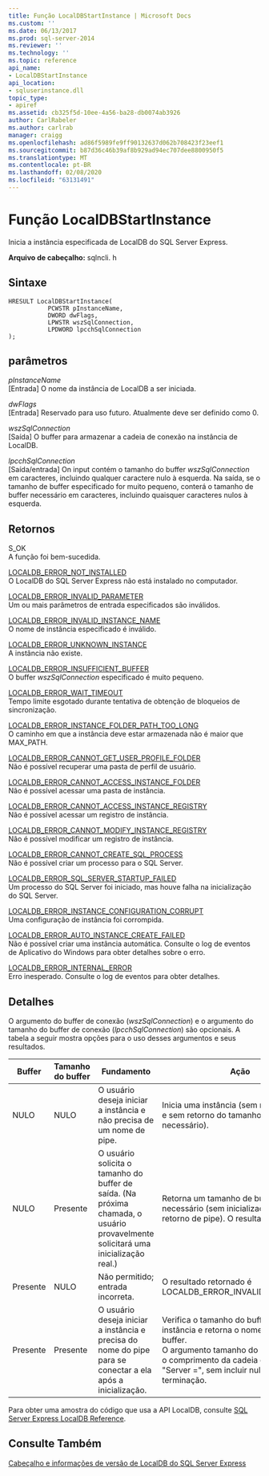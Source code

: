 ```yaml
---
title: Função LocalDBStartInstance | Microsoft Docs
ms.custom: ''
ms.date: 06/13/2017
ms.prod: sql-server-2014
ms.reviewer: ''
ms.technology: ''
ms.topic: reference
api_name:
- LocalDBStartInstance
api_location:
- sqluserinstance.dll
topic_type:
- apiref
ms.assetid: cb325f5d-10ee-4a56-ba28-db0074ab3926
author: CarlRabeler
ms.author: carlrab
manager: craigg
ms.openlocfilehash: ad86f5989fe9ff90132637d062b708423f23eef1
ms.sourcegitcommit: b87d36c46b39af8b929ad94ec707dee8800950f5
ms.translationtype: MT
ms.contentlocale: pt-BR
ms.lasthandoff: 02/08/2020
ms.locfileid: "63131491"
---
```

# <a name="localdbstartinstance-function"></a>Função LocalDBStartInstance
  Inicia a instância especificada de LocalDB do SQL Server Express.  
  
 **Arquivo de cabeçalho:** sqlncli. h  
  
## <a name="syntax"></a>Sintaxe  
  
```  
HRESULT LocalDBStartInstance(  
           PCWSTR pInstanceName,  
           DWORD dwFlags,   
           LPWSTR wszSqlConnection,   
           LPDWORD lpcchSqlConnection   
);  
```  
  
## <a name="parameters"></a>parâmetros  
 *pInstanceName*  
 [Entrada] O nome da instância de LocalDB a ser iniciada.  
  
 *dwFlags*  
 [Entrada] Reservado para uso futuro. Atualmente deve ser definido como 0.  
  
 *wszSqlConnection*  
 [Saída] O buffer para armazenar a cadeia de conexão na instância de LocalDB.  
  
 *lpcchSqlConnection*  
 [Saída/entrada] On input contém o tamanho do buffer *wszSqlConnection* em caracteres, incluindo qualquer caractere nulo à esquerda. Na saída, se o tamanho de buffer especificado for muito pequeno, conterá o tamanho de buffer necessário em caracteres, incluindo quaisquer caracteres nulos à esquerda.  
  
## <a name="returns"></a>Retornos  
 S_OK  
 A função foi bem-sucedida.  
  
 [LOCALDB_ERROR_NOT_INSTALLED](../express-localdb-error-messages/localdb-error-not-installed.md)  
 O LocalDB do SQL Server Express não está instalado no computador.  
  
 [LOCALDB_ERROR_INVALID_PARAMETER](../express-localdb-error-messages/localdb-error-invalid-parameter.md)  
 Um ou mais parâmetros de entrada especificados são inválidos.  
  
 [LOCALDB_ERROR_INVALID_INSTANCE_NAME](../express-localdb-error-messages/localdb-error-invalid-instance-name.md)  
 O nome de instância especificado é inválido.  
  
 [LOCALDB_ERROR_UNKNOWN_INSTANCE](../express-localdb-error-messages/localdb-error-unknown-instance.md)  
 A instância não existe.  
  
 [LOCALDB_ERROR_INSUFFICIENT_BUFFER](../express-localdb-error-messages/localdb-error-insufficient-buffer.md)  
 O buffer *wszSqlConnection* especificado é muito pequeno.  
  
 [LOCALDB_ERROR_WAIT_TIMEOUT](../express-localdb-error-messages/localdb-error-wait-timeout.md)  
 Tempo limite esgotado durante tentativa de obtenção de bloqueios de sincronização.  
  
 [LOCALDB_ERROR_INSTANCE_FOLDER_PATH_TOO_LONG](../express-localdb-error-messages/localdb-error-instance-folder-path-too-long.md)  
 O caminho em que a instância deve estar armazenada não é maior que MAX_PATH.  
  
 [LOCALDB_ERROR_CANNOT_GET_USER_PROFILE_FOLDER](../express-localdb-error-messages/localdb-error-cannot-get-user-profile-folder.md)  
 Não é possível recuperar uma pasta de perfil de usuário.  
  
 [LOCALDB_ERROR_CANNOT_ACCESS_INSTANCE_FOLDER](../express-localdb-error-messages/localdb-error-cannot-access-instance-folder.md)  
 Não é possível acessar uma pasta de instância.  
  
 [LOCALDB_ERROR_CANNOT_ACCESS_INSTANCE_REGISTRY](../express-localdb-error-messages/localdb-error-cannot-access-instance-registry.md)  
 Não é possível acessar um registro de instância.  
  
 [LOCALDB_ERROR_CANNOT_MODIFY_INSTANCE_REGISTRY](../express-localdb-error-messages/localdb-error-cannot-modify-instance-registry.md)  
 Não é possível modificar um registro de instância.  
  
 [LOCALDB_ERROR_CANNOT_CREATE_SQL_PROCESS](../express-localdb-error-messages/localdb-error-cannot-create-sql-process.md)  
 Não é possível criar um processo para o SQL Server.  
  
 [LOCALDB_ERROR_SQL_SERVER_STARTUP_FAILED](../express-localdb-error-messages/localdb-error-sql-server-startup-failed.md)  
 Um processo do SQL Server foi iniciado, mas houve falha na inicialização do SQL Server.  
  
 [LOCALDB_ERROR_INSTANCE_CONFIGURATION_CORRUPT](../express-localdb-error-messages/localdb-error-instance-configuration-corrupt.md)  
 Uma configuração de instância foi corrompida.  
  
 [LOCALDB_ERROR_AUTO_INSTANCE_CREATE_FAILED](../express-localdb-error-messages/localdb-error-auto-instance-create-failed.md)  
 Não é possível criar uma instância automática. Consulte o log de eventos de Aplicativo do Windows para obter detalhes sobre o erro.  
  
 [LOCALDB_ERROR_INTERNAL_ERROR](../express-localdb-error-messages/localdb-error-internal-error.md)  
 Erro inesperado. Consulte o log de eventos para obter detalhes.  
  
## <a name="details"></a>Detalhes  
 O argumento do buffer de conexão (*wszSqlConnection*) e o argumento do tamanho do buffer de conexão (*lpcchSqlConnection*) são opcionais. A tabela a seguir mostra opções para o uso desses argumentos e seus resultados.  
  
|Buffer|Tamanho do buffer|Fundamento|Ação|  
|------------|-----------------|---------------|------------|  
|NULO|NULO|O usuário deseja iniciar a instância e não precisa de um nome de pipe.|Inicia uma instância (sem retorno de pipe e sem retorno do tamanho de buffer necessário).|  
|NULO|Presente|O usuário solicita o tamanho do buffer de saída. (Na próxima chamada, o usuário provavelmente solicitará uma inicialização real.)|Retorna um tamanho de buffer necessário (sem inicialização e sem retorno de pipe). O resultado é S_OK.|  
|Presente|NULO|Não permitido; entrada incorreta.|O resultado retornado é LOCALDB_ERROR_INVALID_PARAMETER.|  
|Presente|Presente|O usuário deseja iniciar a instância e precisa do nome do pipe para se conectar a ela após a inicialização.|Verifica o tamanho do buffer, inicia a instância e retorna o nome do pipe no buffer. <br />O argumento tamanho do buffer retorna o comprimento da cadeia de caracteres "Server =", sem incluir nulos de terminação.|  
  
 Para obter uma amostra do código que usa a API LocalDB, consulte [SQL Server Express LocalDB Reference](../sql-server-express-localdb-reference.md).  
  
## <a name="see-also"></a>Consulte Também  
 [Cabeçalho e informações de versão de LocalDB do SQL Server Express](sql-server-express-localdb-header-and-version-information.md)  
  
  
